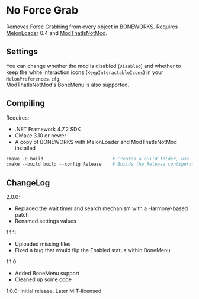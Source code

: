# No Force Grab
Removes Force Grabbing from every object in BONEWORKS.
Requires [MelonLoader](https://github.com/LavaGang/MelonLoader) 0.4 and [ModThatIsNotMod](https://boneworks.thunderstore.io/package/gnonme/ModThatIsNotMod/).

## Settings
You can change whether the mod is disabled (`Disabled`) and whether to keep the white interaction icons (`KeepInteractableIcons`) in your `MelonPreferences.cfg`.  
ModThatIsNotMod's BoneMenu is also supported.

## Compiling
Requires:
- .NET Framework 4.7.2 SDK
- CMake 3.10 or newer
- A copy of BONEWORKS with MelonLoader and ModThatIsNotMod installed

```ps1
cmake -B build                          # Creates a build folder, use -DBONEWORKS_DIR=<path> if you installed BONEWORKS somewhere outside of C:\Program Files (x86)\Steam\steamapps\common
cmake --build build --config Release    # Builds the Release configuration.
```

## ChangeLog
2.0.0:
- Replaced the wait timer and search mechanism with a Harmony-based patch
- Renamed settings values

1.1.1:
- Uploaded missing files
- Fixed a bug that would flip the Enabled status within BoneMenu

1.1.0:
- Added BoneMenu support
- Cleaned up some code

1.0.0:
Initial release. Later MIT-licensed.
